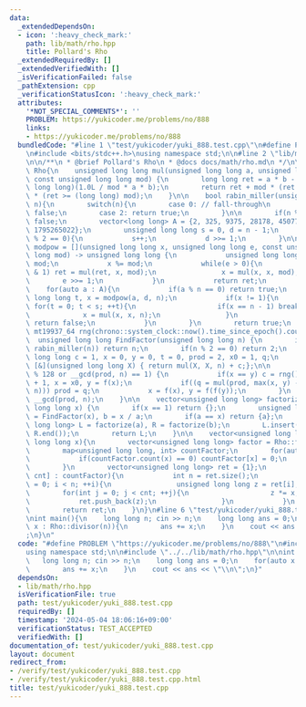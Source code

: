 ```yaml
---
data:
  _extendedDependsOn:
  - icon: ':heavy_check_mark:'
    path: lib/math/rho.hpp
    title: Pollard's Rho
  _extendedRequiredBy: []
  _extendedVerifiedWith: []
  _isVerificationFailed: false
  _pathExtension: cpp
  _verificationStatusIcon: ':heavy_check_mark:'
  attributes:
    '*NOT_SPECIAL_COMMENTS*': ''
    PROBLEM: https://yukicoder.me/problems/no/888
    links:
    - https://yukicoder.me/problems/no/888
  bundledCode: "#line 1 \"test/yukicoder/yuki_888.test.cpp\"\n#define PROBLEM \"https://yukicoder.me/problems/no/888\"\
    \n#include <bits/stdc++.h>\nusing namespace std;\n\n#line 2 \"lib/math/rho.hpp\"\
    \n\n/**\n * @brief Pollard's Rho\n * @docs docs/math/rho.md\n */\n\nnamespace\
    \ Rho{\n    unsigned long long mul(unsigned long long a, unsigned long long b,\
    \ const unsigned long long mod) {\n        long long ret = a * b - mod * (unsigned\
    \ long long)(1.0L / mod * a * b);\n        return ret + mod * (ret < 0) - mod\
    \ * (ret >= (long long) mod);\n    }\n\n    bool rabin_miller(unsigned long long\
    \ n){\n        switch(n){\n        case 0: // fall-through\n        case 1: return\
    \ false;\n        case 2: return true;\n        }\n\n        if(n % 2 == 0) return\
    \ false;\n        vector<long long> A = {2, 325, 9375, 28178, 450775, 9780504,\
    \ 1795265022};\n        unsigned long long s = 0, d = n - 1;\n        while(d\
    \ % 2 == 0){\n            s++;\n            d >>= 1;\n        }\n\n        auto\
    \ modpow = [](unsigned long long x, unsigned long long e, const unsigned long\
    \ long mod) -> unsigned long long {\n            unsigned long long ret = 1 %\
    \ mod;\n            x %= mod;\n            while(e > 0){\n                if(e\
    \ & 1) ret = mul(ret, x, mod);\n                x = mul(x, x, mod);\n        \
    \        e >>= 1;\n            }\n            return ret;\n        };\n\n    \
    \    for(auto a : A){\n            if(a % n == 0) return true;\n            unsigned\
    \ long long t, x = modpow(a, d, n);\n            if(x != 1){\n               \
    \ for(t = 0; t < s; ++t){\n                    if(x == n - 1) break;\n       \
    \             x = mul(x, x, n);\n                }\n                if(t == s)\
    \ return false;\n            }\n        }\n        return true;\n    }\n\n   \
    \ mt19937_64 rng(chrono::system_clock::now().time_since_epoch().count());\n  \
    \  unsigned long long FindFactor(unsigned long long n) {\n        if(n == 1 ||\
    \ rabin_miller(n)) return n;\n        if(n % 2 == 0) return 2;\n        unsigned\
    \ long long c = 1, x = 0, y = 0, t = 0, prod = 2, x0 = 1, q;\n        auto f =\
    \ [&](unsigned long long X) { return mul(X, X, n) + c;};\n\n        while(t++\
    \ % 128 or __gcd(prod, n) == 1) {\n            if(x == y) c = rng() % (n - 1)\
    \ + 1, x = x0, y = f(x);\n            if((q = mul(prod, max(x, y) - min(x, y),\
    \ n))) prod = q;\n            x = f(x), y = f(f(y));\n        }\n        return\
    \ __gcd(prod, n);\n    }\n\n    vector<unsigned long long> factorize(unsigned\
    \ long long x) {\n        if(x == 1) return {};\n        unsigned long long a\
    \ = FindFactor(x), b = x / a;\n        if(a == x) return {a};\n        vector<unsigned\
    \ long long> L = factorize(a), R = factorize(b);\n        L.insert(L.end(), R.begin(),\
    \ R.end());\n        return L;\n    }\n\n    vector<unsigned long long> divisor(unsigned\
    \ long long x){\n        vector<unsigned long long> factor = Rho::factorize(x);\n\
    \        map<unsigned long long, int> countFactor;\n        for(auto x : factor){\n\
    \            if(countFactor.count(x) == 0) countFactor[x] = 0;\n            countFactor[x]++;\n\
    \        }\n        vector<unsigned long long> ret = {1};\n        for(auto [x,\
    \ cnt] : countFactor){\n            int n = ret.size();\n            for(int i\
    \ = 0; i < n; ++i){\n                unsigned long long z = ret[i];\n        \
    \        for(int j = 0; j < cnt; ++j){\n                    z *= x;\n        \
    \            ret.push_back(z);\n                }\n            }\n        }\n\
    \        return ret;\n    }\n}\n#line 6 \"test/yukicoder/yuki_888.test.cpp\"\n\
    \nint main(){\n    long long n; cin >> n;\n    long long ans = 0;\n    for(auto\
    \ x : Rho::divisor(n)){\n        ans += x;\n    }\n    cout << ans << \"\\n\"\
    ;\n}\n"
  code: "#define PROBLEM \"https://yukicoder.me/problems/no/888\"\n#include <bits/stdc++.h>\n\
    using namespace std;\n\n#include \"../../lib/math/rho.hpp\"\n\nint main(){\n \
    \   long long n; cin >> n;\n    long long ans = 0;\n    for(auto x : Rho::divisor(n)){\n\
    \        ans += x;\n    }\n    cout << ans << \"\\n\";\n}"
  dependsOn:
  - lib/math/rho.hpp
  isVerificationFile: true
  path: test/yukicoder/yuki_888.test.cpp
  requiredBy: []
  timestamp: '2024-05-04 18:06:16+09:00'
  verificationStatus: TEST_ACCEPTED
  verifiedWith: []
documentation_of: test/yukicoder/yuki_888.test.cpp
layout: document
redirect_from:
- /verify/test/yukicoder/yuki_888.test.cpp
- /verify/test/yukicoder/yuki_888.test.cpp.html
title: test/yukicoder/yuki_888.test.cpp
---
```

